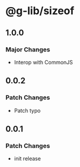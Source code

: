 # @g-lib/sizeof

## 1.0.0

### Major Changes

- Interop with CommonJS

## 0.0.2

### Patch Changes

- Patch typo

## 0.0.1

### Patch Changes

- init release
